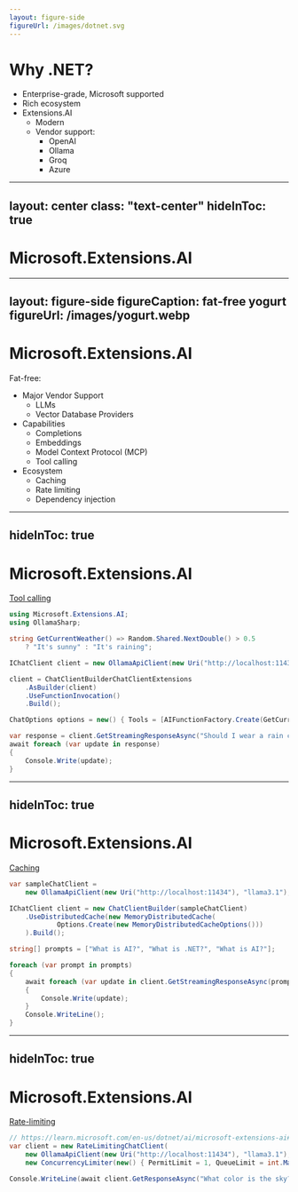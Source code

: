```yaml
---
layout: figure-side
figureUrl: /images/dotnet.svg
---
```


# Why .NET?

<v-clicks>

- Enterprise-grade, Microsoft supported
- Rich ecosystem
- Extensions.AI
    - Modern
    - Vendor support:
        - OpenAI
        - Ollama
        - Groq
        - Azure

</v-clicks>

<!--

Make a few Microsoft jokes
- expand on some Microsoft points

Completions
Embeddings
- chatting with documents, etc
MCP
-->

---
layout: center
class: "text-center"
hideInToc: true
---

# Microsoft.Extensions.AI

<!--
They stay up to date with the tech and direction and you can stay up to date with them

What does it provide?
- ALOT

I can only bring up so many, so I took the entry point approach
-->

---
layout: figure-side
figureCaption: fat-free yogurt
figureUrl: /images/yogurt.webp
---

# Microsoft.Extensions.AI

<v-click>
Fat-free:
</v-click>

<v-clicks>

- Major Vendor Support
    - LLMs
    - Vector Database Providers
- Capabilities
    - Completions
    - Embeddings
    - Model Context Protocol (MCP)
    - Tool calling
- Ecosystem
    - Caching
    - Rate limiting
    - Dependency injection

</v-clicks>

<!--
Examples of each of these

LLM
- as I mentioned, major vendors
Tool Calling
Caching
Rate limiting
Dependency Injection
-->

---
hideInToc: true
---

# Microsoft.Extensions.AI

[Tool calling](https://learn.microsoft.com/en-us/dotnet/ai/microsoft-extensions-ai#tool-calling)

```csharp {4,5,11,14|all}
using Microsoft.Extensions.AI;
using OllamaSharp;

string GetCurrentWeather() => Random.Shared.NextDouble() > 0.5 
    ? "It's sunny" : "It's raining";

IChatClient client = new OllamaApiClient(new Uri("http://localhost:11434"), "llama3.1");

client = ChatClientBuilderChatClientExtensions
    .AsBuilder(client)
    .UseFunctionInvocation()
    .Build();

ChatOptions options = new() { Tools = [AIFunctionFactory.Create(GetCurrentWeather)] };

var response = client.GetStreamingResponseAsync("Should I wear a rain coat?", options);
await foreach (var update in response)
{
    Console.Write(update);
}
```

<!--
Explain the:
- UseFunctionInvocation() builder extension
- AIFucntionFactory.Create() method
-->

---
hideInToc: true
---

# Microsoft.Extensions.AI

[Caching](https://learn.microsoft.com/en-us/dotnet/ai/microsoft-extensions-ai#cache-responses)

```csharp {5,6|all}
var sampleChatClient = 
    new OllamaApiClient(new Uri("http://localhost:11434"), "llama3.1");

IChatClient client = new ChatClientBuilder(sampleChatClient)
    .UseDistributedCache(new MemoryDistributedCache(
            Options.Create(new MemoryDistributedCacheOptions()))
    ).Build();

string[] prompts = ["What is AI?", "What is .NET?", "What is AI?"];

foreach (var prompt in prompts)
{
    await foreach (var update in client.GetStreamingResponseAsync(prompt))
    {
        Console.Write(update);
    }
    Console.WriteLine();
}
```

<!--
Explain huge impact this could have
- edge caching straight out of the box

- Powerful options
  - FusionCache
  - Redis

Or for the Microsoft shops, just stick everything in SqlServer
-->

---
hideInToc: true
---

# Microsoft.Extensions.AI

[Rate-limiting](https://learn.microsoft.com/en-us/dotnet/ai/microsoft-extensions-ai#provide-options)

```csharp {2|all}
// https://learn.microsoft.com/en-us/dotnet/ai/microsoft-extensions-ai#provide-options
var client = new RateLimitingChatClient(
    new OllamaApiClient(new Uri("http://localhost:11434"), "llama3.1"),
    new ConcurrencyLimiter(new() { PermitLimit = 1, QueueLimit = int.MaxValue }));

Console.WriteLine(await client.GetResponseAsync("What color is the sky?"));
```

<!--
Concerned about costs or folks spamming your token usage? Fear not.
-->